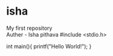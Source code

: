 # isha
My first repository 
<br>
Auther - Isha pithava 
#include <stdio.h>

int main(){
    printf("Hello World!");
}
